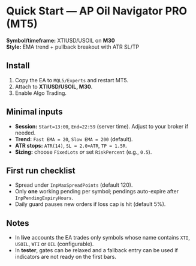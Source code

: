 # Quick Start — AP Oil Navigator PRO (MT5)

**Symbol/timeframe:** XTIUSD/USOIL on **M30**  
**Style:** EMA trend + pullback breakout with ATR SL/TP

## Install
1. Copy the EA to `MQL5/Experts` and restart MT5.
2. Attach to **XTIUSD/USOIL, M30**.
3. Enable Algo Trading.

## Minimal inputs
- **Session:** `Start=13:00`, `End=22:59` (server time). Adjust to your broker if needed.
- **Trend:** `Fast EMA = 20`, `Slow EMA = 200` (default).
- **ATR stops:** `ATR(14)`, `SL = 2.0×ATR`, `TP = 1.5R`.
- **Sizing:** choose `FixedLots` *or* set `RiskPercent` (e.g., `0.5`).

## First run checklist
- Spread under `InpMaxSpreadPoints` (default 120).
- Only **one** working pending per symbol; pendings auto-expire after `InpPendingExpiryHours`.
- Daily guard pauses new orders if loss cap is hit (default 5%).

## Notes
- In **live** accounts the EA trades only symbols whose name contains `XTI`, `USOIL`, `WTI` or `OIL` (configurable).
- In **tester**, gates can be relaxed and a fallback entry can be used if indicators are not ready on the first bars.
